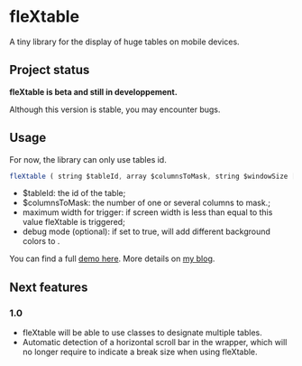 # fleXtable

A tiny library for the display of huge tables on mobile devices.

## Project status

**fleXtable is beta and still in developpement.**

Although this version is stable, you may encounter bugs.

## Usage

For now, the library can only use tables id.

``` javascript
fleXtable ( string $tableId, array $columnsToMask, string $windowSize [, bool $debugMode ]);
```

* $tableId: the id of the table;
* $columnsToMask: the number of one or several columns to mask.; 
* maximum width for trigger: if screen width is less than equal to this value fleXtable is triggered;
* debug mode (optional): if set to true, will add different background colors to .

You can find a full [demo here](https://codepen.io/alexisr/pen/e168105c29f9fc8950a4e1150b35c9a3). More details on [my blog](https://neg-entropy.systems/article/10-flextable).

## Next features

### 1.0

- fleXtable will be able to use classes to designate multiple tables.
- Automatic detection of a horizontal scroll bar in the wrapper, which will no longer require to indicate a break size when using fleXtable.
